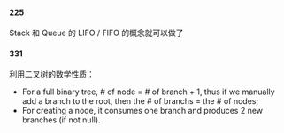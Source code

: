 #### 225

Stack 和 Queue 的 LIFO / FIFO 的概念就可以做了

#### 331

利用二叉树的数学性质：

- For a full binary tree, # of node = # of branch + 1, thus if we manually add a branch to the root, then the # of branchs = the # of nodes;
- For creating a node, it consumes one branch and produces 2 new branches (if not null).